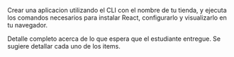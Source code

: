 Crear una aplicacion utilizando el CLI con el nombre de tu tienda, y ejecuta los comandos necesarios para instalar React, configurarlo y visualizarlo en tu navegador.

Detalle completo acerca de lo que espera que el estudiante entregue. Se sugiere detallar cada uno de los items.
